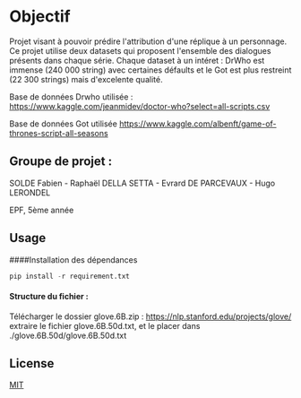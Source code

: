 # Objectif

Projet visant à pouvoir prédire l'attribution d'une réplique à un personnage.
Ce projet utilise deux datasets qui proposent l'ensemble des dialogues présents dans chaque série.
Chaque dataset à un intéret : DrWho est immense (240 000 string) avec certaines défaults et le Got est plus restreint (22 300 strings) mais d'excelente qualité.

Base de données Drwho utilisée : https://www.kaggle.com/jeanmidev/doctor-who?select=all-scripts.csv

Base de données Got utilisée https://www.kaggle.com/albenft/game-of-thrones-script-all-seasons

## Groupe de projet : 

SOLDE Fabien - Raphaël DELLA SETTA - Evrard DE PARCEVAUX - Hugo LERONDEL

EPF, 5ème année

## Usage

####Installation des dépendances

```python
pip install -r requirement.txt
```
#### Structure du fichier :

Télécharger le dossier glove.6B.zip : https://nlp.stanford.edu/projects/glove/
extraire le fichier glove.6B.50d.txt, et le placer dans ./glove.6B.50d/glove.6B.50d.txt

## License
[MIT](https://choosealicense.com/licenses/mit/)
